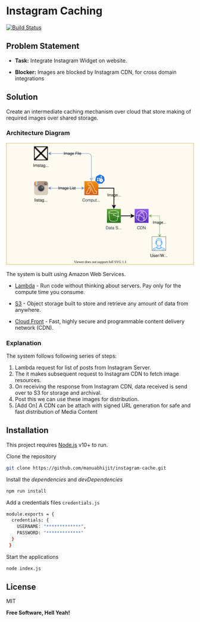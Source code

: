 
# Instagram Caching

[![Build Status](https://travis-ci.org/joemccann/dillinger.svg?branch=master)](https://travis-ci.org/joemccann/dillinger)

  

## Problem Statement

- **Task:** Integrate Instagram Widget on website.

- **Blocker:** Images are blocked by Instagram CDN, for cross domain integrations


## Solution

Create an intermediate caching mechanism over cloud that store making of required images over shared storage.


### Architecture Diagram

![Architecture Diagram](https://github.com/manuabhijit/instagram-cache/blob/main/instagram-caching.svg)

The system is built using Amazon Web Services.
- [Lambda](https://aws.amazon.com/lambda/) - Run code without thinking about servers. Pay only for the compute time you consume.

- [S3](https://aws.amazon.com/s3/) - Object storage built to store and retrieve any amount of data from anywhere.

- [Cloud Front](https://aws.amazon.com/cloudfront) - Fast, highly secure and programmable content delivery network (CDN).


### Explanation
The system follows following series of steps:
1. Lambda request for list of posts from Instagram Server.
2. The it makes subsequent request to Instagram CDN to fetch image resources.
3. On receiving the response from Instagram CDN, data received is send over to S3 for storage and archival.
4.  Post this we can use these images for distribution.
5. [Add On] A CDN can be attach with signed URL generation for safe and fast distribution of Media Content

  

## Installation

This project requires [Node.js](https://nodejs.org/) v10+ to run.

Clone the repository
```sh
git clone https://github.com/manuabhijit/instagram-cache.git
```

Install the *dependencies* and *devDependencies*
```sh
npm run install
```

Add a credentials files `credentials.js`
```sh
module.exports = {
  credentials: {
    USERNAME: "*************",
    PASSWORD: "*************"
  }
 }
```

Start the applications
```sh
node index.js
```


## License

  

MIT

  

**Free Software, Hell Yeah!**

  

[//]: #  (These are reference links used in the body of this note and get stripped out when the markdown processor does its job. There is no need to format nicely because it shouldn't be seen. Thanks SO - http://stackoverflow.com/questions/4823468/store-comments-in-markdown-syntax)

  

[dill]: <https://github.com/joemccann/dillinger>